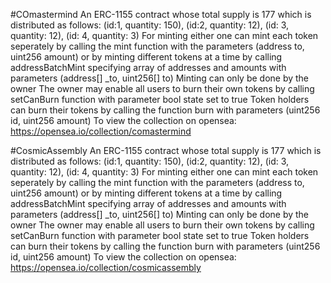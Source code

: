 #COmastermind
An ERC-1155 contract whose total supply is 177 which is distributed as follows:
(id:1, quantity: 150), (id:2, quantity: 12), (id: 3, quantity: 12), (id: 4, quantity: 3)
For minting either one can mint each token seperately by calling the mint function with the parameters (address to, uint256 amount)
or by minting different tokens at a time by calling addressBatchMint specifying array of addresses and amounts with parameters 
(address[] _to, uint256[] to)
Minting can only be done by the owner 
The owner may enable all users to burn their own tokens by calling setCanBurn function with parameter bool state set to true
Token holders can burn their tokens by calling the function burn with parameters (uint256 id, uint256 amount)
To view the collection on opensea: https://opensea.io/collection/comastermind

#CosmicAssembly
An ERC-1155 contract whose total supply is 177 which is distributed as follows:
(id:1, quantity: 150), (id:2, quantity: 12), (id: 3, quantity: 12), (id: 4, quantity: 3)
For minting either one can mint each token seperately by calling the mint function with the parameters (address to, uint256 amount)
or by minting different tokens at a time by calling addressBatchMint specifying array of addresses and amounts with parameters 
(address[] _to, uint256[] to)
Minting can only be done by the owner 
The owner may enable all users to burn their own tokens by calling setCanBurn function with parameter bool state set to true
Token holders can burn their tokens by calling the function burn with parameters (uint256 id, uint256 amount)
To view the collection on opensea: https://opensea.io/collection/cosmicassembly
